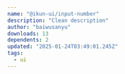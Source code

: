 ```yaml
---
name: "@ikun-ui/input-number"
description: "Clean description"
author: "baiwusanyu"
downloads: 13
dependents: 2
updated: "2025-01-24T03:49:01.245Z"
tags: 
  - ui
---
```

